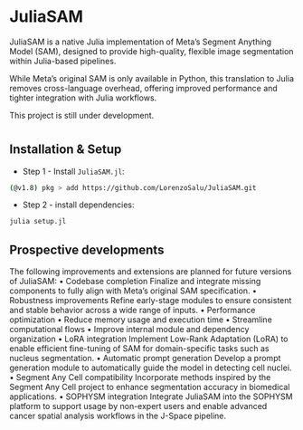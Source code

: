 # JuliaSAM
JuliaSAM is a native Julia implementation of Meta’s Segment Anything Model (SAM), designed to provide high-quality, flexible image segmentation within Julia-based pipelines.

While Meta’s original SAM is only available in Python, this translation to Julia removes cross-language overhead, offering improved performance and tighter integration with Julia workflows.

This project is still under development.

# 


## Installation & Setup
- Step 1 - Install `JuliaSAM.jl`:
```bash
(@v1.8) pkg > add https://github.com/LorenzoSalu/JuliaSAM.git
```
- Step 2 - install dependencies:
```bash
julia setup.jl
```

## Prospective developments
The following improvements and extensions are planned for future versions of JuliaSAM:
	•	Codebase completion
Finalize and integrate missing components to fully align with Meta’s original SAM specification.
	•	Robustness improvements
Refine early-stage modules to ensure consistent and stable behavior across a wide range of inputs.
	•	Performance optimization
	•	Reduce memory usage and execution time
	•	Streamline computational flows
	•	Improve internal module and dependency organization
	•	LoRA integration
Implement Low-Rank Adaptation (LoRA) to enable efficient fine-tuning of SAM for domain-specific tasks such as nucleus segmentation.
	•	Automatic prompt generation
Develop a prompt generation module to automatically guide the model in detecting cell nuclei.
	•	Segment Any Cell compatibility
Incorporate methods inspired by the Segment Any Cell project to enhance segmentation accuracy in biomedical applications.
	•	SOPHYSM integration
Integrate JuliaSAM into the SOPHYSM platform to support usage by non-expert users and enable advanced cancer spatial analysis workflows in the J-Space pipeline.
